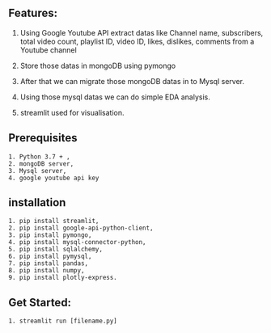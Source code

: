 Features:
--------

1. Using Google Youtube API extract datas like Channel name, subscribers, total video count, playlist ID, video ID, likes, dislikes, comments from a Youtube channel

2. Store those datas in mongoDB using pymongo

3. After that we can migrate those mongoDB datas in to Mysql server.

4. Using those mysql datas we can do simple EDA analysis.

5. streamlit used for visualisation.



Prerequisites
-------------
    1. Python 3.7 + , 
    2. mongoDB server, 
    3. Mysql server, 
    4. google youtube api key

installation
-------------

    1. pip install streamlit,
    2. pip install google-api-python-client,
    3. pip install pymongo,
    4. pip install mysql-connector-python,
    5. pip install sqlalchemy,
    6. pip install pymysql,
    7. pip install pandas,
    8. pip install numpy,
    9. pip install plotly-express.


Get Started:
-----------

    1. streamlit run [filename.py]
